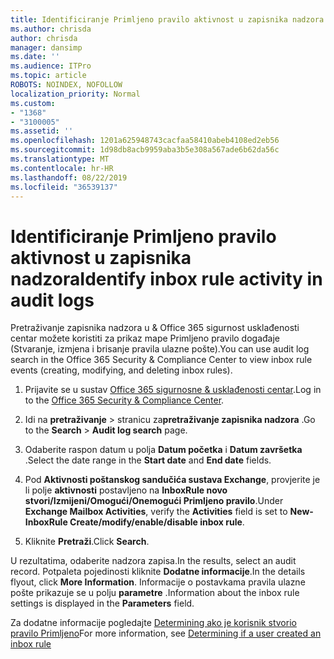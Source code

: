 ```yaml
---
title: Identificiranje Primljeno pravilo aktivnost u zapisnika nadzora
ms.author: chrisda
author: chrisda
manager: dansimp
ms.date: ''
ms.audience: ITPro
ms.topic: article
ROBOTS: NOINDEX, NOFOLLOW
localization_priority: Normal
ms.custom:
- "1368"
- "3100005"
ms.assetid: ''
ms.openlocfilehash: 1201a625948743cacfaa58410abeb4108ed2eb56
ms.sourcegitcommit: 1d98db8acb9959aba3b5e308a567ade6b62da56c
ms.translationtype: MT
ms.contentlocale: hr-HR
ms.lasthandoff: 08/22/2019
ms.locfileid: "36539137"
---
```

# <a name="identify-inbox-rule-activity-in-audit-logs"></a><span data-ttu-id="81c8a-102">Identificiranje Primljeno pravilo aktivnost u zapisnika nadzora</span><span class="sxs-lookup"><span data-stu-id="81c8a-102">Identify inbox rule activity in audit logs</span></span>

<span data-ttu-id="81c8a-103">Pretraživanje zapisnika nadzora u & Office 365 sigurnost usklađenosti centar možete koristiti za prikaz mape Primljeno pravilo događaje (Stvaranje, izmjena i brisanje pravila ulazne pošte).</span><span class="sxs-lookup"><span data-stu-id="81c8a-103">You can use audit log search in the Office 365 Security & Compliance Center to view inbox rule events (creating, modifying, and deleting inbox rules).</span></span>

1. <span data-ttu-id="81c8a-104">Prijavite se u sustav [Office 365 sigurnosne & usklađenosti centar](https://protection.office.com/).</span><span class="sxs-lookup"><span data-stu-id="81c8a-104">Log in to the [Office 365 Security & Compliance Center](https://protection.office.com/).</span></span>

2. <span data-ttu-id="81c8a-105">Idi na **pretraživanje** > stranicu za**pretraživanje zapisnika nadzora** .</span><span class="sxs-lookup"><span data-stu-id="81c8a-105">Go to the **Search** > **Audit log search** page.</span></span>

3. <span data-ttu-id="81c8a-106">Odaberite raspon datum u polja **Datum početka** i **Datum završetka** .</span><span class="sxs-lookup"><span data-stu-id="81c8a-106">Select the date range in the **Start date** and **End date** fields.</span></span>

4. <span data-ttu-id="81c8a-107">Pod **Aktivnosti poštanskog sandučića sustava Exchange**, provjerite je li polje **aktivnosti** postavljeno na **InboxRule novo stvori/Izmijeni/Omogući/Onemogući Primljeno pravilo**.</span><span class="sxs-lookup"><span data-stu-id="81c8a-107">Under **Exchange Mailbox Activities**, verify the **Activities** field is set to **New-InboxRule Create/modify/enable/disable inbox rule**.</span></span>

5. <span data-ttu-id="81c8a-108">Kliknite **Pretraži**.</span><span class="sxs-lookup"><span data-stu-id="81c8a-108">Click **Search**.</span></span>

<span data-ttu-id="81c8a-109">U rezultatima, odaberite nadzora zapisa.</span><span class="sxs-lookup"><span data-stu-id="81c8a-109">In the results, select an audit record.</span></span> <span data-ttu-id="81c8a-110">Potpaleta pojedinosti kliknite **Dodatne informacije**.</span><span class="sxs-lookup"><span data-stu-id="81c8a-110">In the details flyout, click **More Information**.</span></span> <span data-ttu-id="81c8a-111">Informacije o postavkama pravila ulazne pošte prikazuje se u polju **parametre** .</span><span class="sxs-lookup"><span data-stu-id="81c8a-111">Information about the inbox rule settings is displayed in the **Parameters** field.</span></span>

<span data-ttu-id="81c8a-112">Za dodatne informacije pogledajte [Determining ako je korisnik stvorio pravilo Primljeno](https://docs.microsoft.com//office365/securitycompliance/auditing-troubleshooting-scenarios#determining-if-a-user-created-an-inbox-rule)</span><span class="sxs-lookup"><span data-stu-id="81c8a-112">For more information, see [Determining if a user created an inbox rule](https://docs.microsoft.com//office365/securitycompliance/auditing-troubleshooting-scenarios#determining-if-a-user-created-an-inbox-rule)</span></span>
